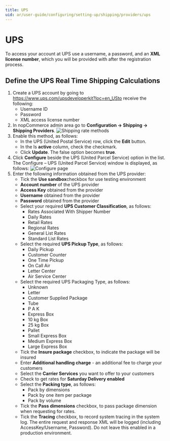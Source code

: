 ```yaml
---
title: UPS
uid: ar/user-guide/configuring/setting-up/shipping/providers/ups
---
```


# UPS

To access your account at UPS use a username, a password, and an **XML license number**, which you will be provided with after the registration process.

## Define the UPS Real Time Shipping Calculations

1. Create a UPS account by going to <https://www.ups.com/upsdeveloperkit?loc=en_USto> receive the following: 
    * Username ID
    * Password
    * XML access license number
2. In nopCommerce admin area go to **Configuration → Shipping → Shipping Providers**. ![Shipping rate methods](_static/ups/shipping-rate-methods.png)
3. Enable this method, as follows: 
    * In the UPS (United Postal Service) row, click the **Edit** button.
    * In the Is **active** column, check the checkmark.
    * Click **Update**. The false option becomes **true**.
4. Click **Configure** beside the UPS (United Parcel Service) option in the list. The Configure – UPS (United Parcel Service) window is displayed, as follows: ![Configure page](_static/ups/ups-configure.png)
5. Enter the following information obtained from the UPS provider: 
    * Tick the **Use sandbox**checkbox for use testing environment
    * **Account number** of the UPS provider
    * **Access Key** obtained from the provider
    * **Username** obtained from the provider
    * **Password** obtained from the provider
    * Select your required **UPS Customer Classification**, as follows: 
        * Rates Associated With Shipper Number
        * Daily Rates
        * Retail Rates
        * Regional Rates
        * General List Rates
        * Standard List Rates
    * Select the required **UPS Pickup Type**, as follows: 
        * Daily Pickup
        * Customer Counter
        * One Time Pickup
        * On Call Air
        * Letter Center
        * Air Service Center
    * Select the required UPS Packaging Type, as follows: 
        * Unknown
        * Letter
        * Customer Supplied Package
        * Tube
        * P A K
        * Express Box
        * 10 kg Box
        * 25 kg Box
        * Pallet
        * Small Express Box
        * Medium Express Box
        * Large Express Box
    * Tick the **Insure package** checkbox, to indicate the package will be insured
    * Enter **Additional handling charge** - an additional fee to charge your customers
    * Select the **Carrier Services** you want to offer to your customers
    * Check to get rates for **Saturday Delivery enabled**
    * Select the **Packing type**, as follows: 
        * Pack by dimensions
        * Pack by one item per package
        * Pack by volume
    * Tick the **Pass dimensions** checkbox, to pass package dimension when requesting for rates.
    * Tick the **Tracing** checkbox, to record system tracing in the system log. The entire request and response XML will be logged (including AccessKey/Username, Password). Do not leave this enabled in a production environment.